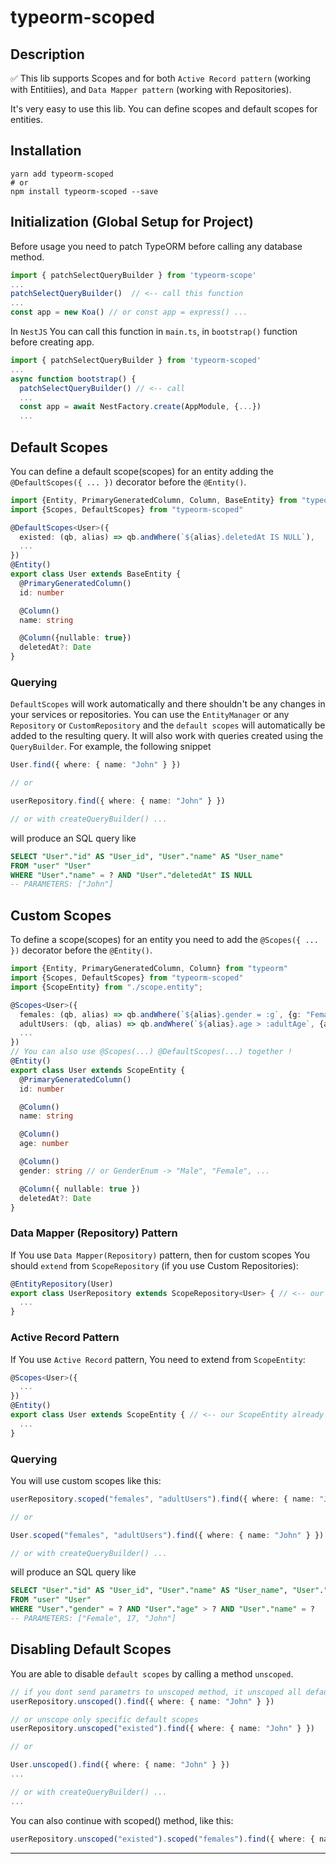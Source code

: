 # typeorm-scoped

## Description

✅ This lib supports Scopes and for both `Active Record pattern` (working with Entitiies), and `Data Mapper pattern` (working with Repositories).

It's very easy to use this lib. 
You can define scopes and default scopes for entities.

## Installation

```shell
yarn add typeorm-scoped
# or
npm install typeorm-scoped --save
```

## Initialization (Global Setup for Project)

Before usage you need to patch TypeORM before calling any database method.

```typescript
import { patchSelectQueryBuilder } from 'typeorm-scope'
...
patchSelectQueryBuilder()  // <-- call this function
...
const app = new Koa() // or const app = express() ...
```

In `NestJS` You can call this function in `main.ts`, in `bootstrap()` function before creating app.

```typescript
import { patchSelectQueryBuilder } from 'typeorm-scoped'
...
async function bootstrap() {
  patchSelectQueryBuilder() // <-- call
  ...
  const app = await NestFactory.create(AppModule, {...})
  ...
```

## Default Scopes

You can define a default scope(scopes) for an entity adding the `@DefaultScopes({ ... })` decorator before the `@Entity()`.

```typescript
import {Entity, PrimaryGeneratedColumn, Column, BaseEntity} from "typeorm"
import {Scopes, DefaultScopes} from "typeorm-scoped"

@DefaultScopes<User>({
  existed: (qb, alias) => qb.andWhere(`${alias}.deletedAt IS NULL`),
  ...
})
@Entity()
export class User extends BaseEntity {
  @PrimaryGeneratedColumn()
  id: number

  @Column()
  name: string

  @Column({nullable: true})
  deletedAt?: Date
}
```

### Querying

`DefaultScopes` will work automatically and there shouldn't be any changes in your services or repositories. You can use the `EntityManager` or any `Repository` or `CustomRepository` and the `default scopes` will automatically be added to the resulting query. It will also work with queries created using the `QueryBuilder`. For example, the following snippet

```typescript
User.find({ where: { name: "John" } })

// or

userRepository.find({ where: { name: "John" } })

// or with createQueryBuilder() ...
```

will produce an SQL query like

```sql
SELECT "User"."id" AS "User_id", "User"."name" AS "User_name" 
FROM "user" "User" 
WHERE "User"."name" = ? AND "User"."deletedAt" IS NULL
-- PARAMETERS: ["John"]
```

## Custom Scopes

To define a scope(scopes) for an entity you need to add the `@Scopes({ ... })` decorator before the `@Entity()`.

```typescript
import {Entity, PrimaryGeneratedColumn, Column} from "typeorm"
import {Scopes, DefaultScopes} from "typeorm-scoped"
import {ScopeEntity} from "./scope.entity";

@Scopes<User>({
  females: (qb, alias) => qb.andWhere(`${alias}.gender = :g`, {g: "Female"}),
  adultUsers: (qb, alias) => qb.andWhere(`${alias}.age > :adultAge`, {adultAge: 17}),
  ...
})
// You can also use @Scopes(...) @DefaultScopes(...) together !
@Entity()
export class User extends ScopeEntity {
  @PrimaryGeneratedColumn()
  id: number

  @Column()
  name: string

  @Column()
  age: number

  @Column()
  gender: string // or GenderEnum -> "Male", "Female", ...

  @Column({ nullable: true })
  deletedAt?: Date
}
```

### Data Mapper (Repository) Pattern

If You use `Data Mapper(Repository)` pattern, then for custom scopes You should `extend` from `ScopeRepository` (if you use Custom Repositories):

```typescript
@EntityRepository(User)
export class UserRepository extends ScopeRepository<User> { // <-- our ScopeRepository already extends from Repository<Entity>
  ...
}
```

### Active Record Pattern

If You use `Active Record` pattern, You need to extend from `ScopeEntity`:

```typescript
@Scopes<User>({ 
  ...
})
@Entity()
export class User extends ScopeEntity { // <-- our ScopeEntity already extends from BaseEntity
  ...
}
```

### Querying

You will use custom scopes like this:

```typescript
userRepository.scoped("females", "adultUsers").find({ where: { name: "John" } })

// or

User.scoped("females", "adultUsers").find({ where: { name: "John" } })

// or with createQueryBuilder() ...
```

will produce an SQL query like

```sql
SELECT "User"."id" AS "User_id", "User"."name" AS "User_name", "User"."age" AS "User_age", "User"."gender" AS "User_gender" 
FROM "user" "User" 
WHERE "User"."gender" = ? AND "User"."age" > ? AND "User"."name" = ?
-- PARAMETERS: ["Female", 17, "John"]
```


## Disabling Default Scopes

You are able to disable `default scopes` by calling a method `unscoped`.

```typescript
// if you dont send parametrs to unscoped method, it unscoped all default scopes  !!!
userRepository.unscoped().find({ where: { name: "John" } })

// or unscope only specific default scopes
userRepository.unscoped("existed").find({ where: { name: "John" } })

// or

User.unscoped().find({ where: { name: "John" } })
...

// or with createQueryBuilder() ...
...
```

You can also continue with scoped() method, like this:

```typescript
userRepository.unscoped("existed").scoped("females").find({ where: { name: "John" } })
```

---


